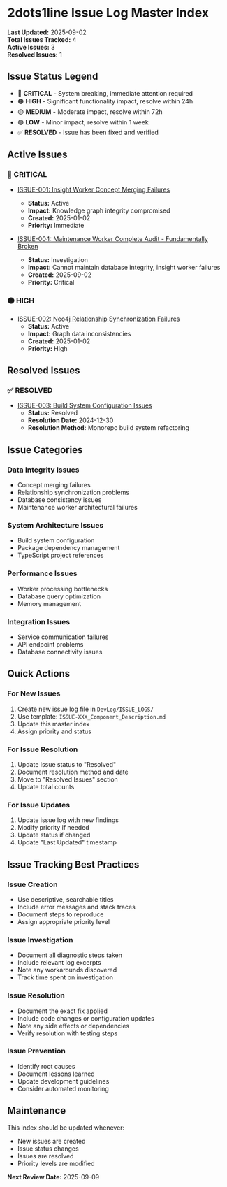 # 2dots1line Issue Log Master Index

**Last Updated:** 2025-09-02  
**Total Issues Tracked:** 4  
**Active Issues:** 3  
**Resolved Issues:** 1  

## Issue Status Legend

- 🔴 **CRITICAL** - System breaking, immediate attention required
- 🟠 **HIGH** - Significant functionality impact, resolve within 24h
- 🟡 **MEDIUM** - Moderate impact, resolve within 72h
- 🟢 **LOW** - Minor impact, resolve within 1 week
- ✅ **RESOLVED** - Issue has been fixed and verified

## Active Issues

### 🔴 CRITICAL
- [ISSUE-001: Insight Worker Concept Merging Failures](ISSUE_LOGS/ISSUE-001_InsightWorker_ConceptMerging.md)
  - **Status:** Active
  - **Impact:** Knowledge graph integrity compromised
  - **Created:** 2025-01-02
  - **Priority:** Immediate

- [ISSUE-004: Maintenance Worker Complete Audit - Fundamentally Broken](ISSUE_LOGS/2025-09-02_MaintenanceWorker_CompleteAudit.md)
  - **Status:** Investigation
  - **Impact:** Cannot maintain database integrity, insight worker failures
  - **Created:** 2025-09-02
  - **Priority:** Critical

### 🟠 HIGH
- [ISSUE-002: Neo4j Relationship Synchronization Failures](ISSUE_LOGS/ISSUE-002_Neo4j_RelationshipSync.md)
  - **Status:** Active
  - **Impact:** Graph data inconsistencies
  - **Created:** 2025-01-02
  - **Priority:** High

## Resolved Issues

### ✅ RESOLVED
- [ISSUE-003: Build System Configuration Issues](ISSUE_LOGS/ISSUE-003_BuildSystem_Configuration.md)
  - **Status:** Resolved
  - **Resolution Date:** 2024-12-30
  - **Resolution Method:** Monorepo build system refactoring

## Issue Categories

### **Data Integrity Issues**
- Concept merging failures
- Relationship synchronization problems
- Database consistency issues
- Maintenance worker architectural failures

### **System Architecture Issues**
- Build system configuration
- Package dependency management
- TypeScript project references

### **Performance Issues**
- Worker processing bottlenecks
- Database query optimization
- Memory management

### **Integration Issues**
- Service communication failures
- API endpoint problems
- Database connectivity issues

## Quick Actions

### **For New Issues**
1. Create new issue log file in `DevLog/ISSUE_LOGS/`
2. Use template: `ISSUE-XXX_Component_Description.md`
3. Update this master index
4. Assign priority and status

### **For Issue Resolution**
1. Update issue status to "Resolved"
2. Document resolution method and date
3. Move to "Resolved Issues" section
4. Update total counts

### **For Issue Updates**
1. Update issue log with new findings
2. Modify priority if needed
3. Update status if changed
4. Update "Last Updated" timestamp

## Issue Tracking Best Practices

### **Issue Creation**
- Use descriptive, searchable titles
- Include error messages and stack traces
- Document steps to reproduce
- Assign appropriate priority level

### **Issue Investigation**
- Document all diagnostic steps taken
- Include relevant log excerpts
- Note any workarounds discovered
- Track time spent on investigation

### **Issue Resolution**
- Document the exact fix applied
- Include code changes or configuration updates
- Note any side effects or dependencies
- Verify resolution with testing steps

### **Issue Prevention**
- Identify root causes
- Document lessons learned
- Update development guidelines
- Consider automated monitoring

## Maintenance

This index should be updated whenever:
- New issues are created
- Issue status changes
- Issues are resolved
- Priority levels are modified

**Next Review Date:** 2025-09-09
